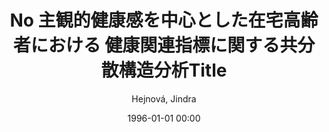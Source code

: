 ---
layout: post
title: No 主観的健康感を中心とした在宅高齢者における 健康関連指標に関する共分散構造分析Title

date: 1996-01-01 00:00
author: Hejnová, Jindra
year: 1995
---